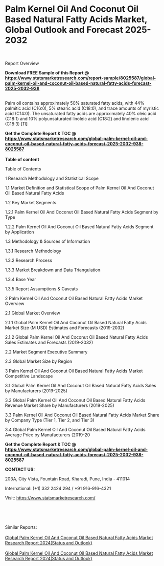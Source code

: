 <h1>Palm Kernel Oil And Coconut Oil Based Natural Fatty Acids Market, Global Outlook and Forecast 2025-2032</h1><br/><p>Report Overview</p><div><b>Download FREE Sample of this Report @ <a href="https://www.statsmarketresearch.com/download-free-sample/8025587/global-palm-kernel-oil-and-coconut-oil-based-natural-fatty-acids-forecast-2025-2032-938">https://www.statsmarketresearch.com/report-sample/8025587/global-palm-kernel-oil-and-coconut-oil-based-natural-fatty-acids-forecast-2025-2032-938</a></b></div><br><p>
 
 Palm oil contains approximately 50% saturated fatty acids, with 44% palmitic acid (C16:0), 5% stearic acid (C18:0), and trace amounts of myristic acid (C14:0). The unsaturated fatty acids are approximately 40% oleic acid (C18:1) and 10% polyunsaturated linoleic acid (C18:2) and linolenic acid (C18:3) [11]</p><div><b>Get the Complete Report & TOC @ <a href="https://www.statsmarketresearch.com/global-palm-kernel-oil-and-coconut-oil-based-natural-fatty-acids-forecast-2025-2032-938-8025587">https://www.statsmarketresearch.com/global-palm-kernel-oil-and-coconut-oil-based-natural-fatty-acids-forecast-2025-2032-938-8025587</a></b></div><br><b>Table of content</b><p>Table of Contents<br />
 
 1 Research Methodology and Statistical Scope<br />
 
 1.1 Market Definition and Statistical Scope of Palm Kernel Oil And Coconut Oil Based Natural Fatty Acids<br />
 
 1.2 Key Market Segments<br />
 
 1.2.1 Palm Kernel Oil And Coconut Oil Based Natural Fatty Acids Segment by Type<br />
 
 1.2.2 Palm Kernel Oil And Coconut Oil Based Natural Fatty Acids Segment by Application<br />
 
 1.3 Methodology & Sources of Information<br />
 
 1.3.1 Research Methodology<br />
 
 1.3.2 Research Process<br />
 
 1.3.3 Market Breakdown and Data Triangulation<br />
 
 1.3.4 Base Year<br />
 
 1.3.5 Report Assumptions & Caveats<br />
 
 2 Palm Kernel Oil And Coconut Oil Based Natural Fatty Acids Market Overview<br />
 
 2.1 Global Market Overview<br />
 
 2.1.1 Global Palm Kernel Oil And Coconut Oil Based Natural Fatty Acids Market Size (M USD) Estimates and Forecasts (2019-2032)<br />
 
 2.1.2 Global Palm Kernel Oil And Coconut Oil Based Natural Fatty Acids Sales Estimates and Forecasts (2019-2032)<br />
 
 2.2 Market Segment Executive Summary<br />
 
 2.3 Global Market Size by Region<br />
 
 3 Palm Kernel Oil And Coconut Oil Based Natural Fatty Acids Market Competitive Landscape<br />
 
 3.1 Global Palm Kernel Oil And Coconut Oil Based Natural Fatty Acids Sales by Manufacturers (2019-2025)<br />
 
 3.2 Global Palm Kernel Oil And Coconut Oil Based Natural Fatty Acids Revenue Market Share by Manufacturers (2019-2025)<br />
 
 3.3 Palm Kernel Oil And Coconut Oil Based Natural Fatty Acids Market Share by Company Type (Tier 1, Tier 2, and Tier 3)<br />
 
 3.4 Global Palm Kernel Oil And Coconut Oil Based Natural Fatty Acids Average Price by Manufacturers (2019-20<br><div><b>Get the Complete Report & TOC @ <a href="https://www.statsmarketresearch.com/global-palm-kernel-oil-and-coconut-oil-based-natural-fatty-acids-forecast-2025-2032-938-8025587">https://www.statsmarketresearch.com/global-palm-kernel-oil-and-coconut-oil-based-natural-fatty-acids-forecast-2025-2032-938-8025587</a></b></div></p>
 
 <b>CONTACT US:</b><br>
 
 203A, City Vista, Fountain Road, Kharadi, Pune, India - 411014 <br>
 
 International: (+1) 332 2424 294 / +91 916-916-4321<br>
 
 Visit: <a href="https://www.statsmarketresearch.com/">https://www.statsmarketresearch.com/</a>
 
 <br>
 
 <br><br>Similar Reports: <br><br><a href="https://www.statsmarketresearch.com/global-palm-kernel-oil-and-coconut-oil-based-natural-fatty-acids-2024-68-7907338">Global Palm Kernel Oil And Coconut Oil Based Natural Fatty Acids Market Research Report 2024(Status and Outlook)</a><br><br><a href="https://www.statsmarketresearch.com/global-palm-kernel-oil-and-coconut-oil-based-natural-fatty-acids-2024-846-7906737">Global Palm Kernel Oil And Coconut Oil Based Natural Fatty Acids Market Research Report 2024(Status and Outlook)</a><br><br>